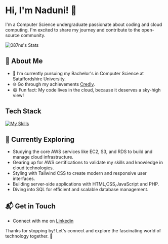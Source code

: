 # Hi, I'm Naduni! 👋

I'm a Computer Science undergraduate passionate about coding and cloud computing. I'm excited to share my journey and contribute to the open-source community.

![087ns's Stats](https://github-readme-stats.vercel.app/api?username=087ns&theme=vue-dark&show_icons=true&hide_border=true&count_private=true)

## 🚀 About Me

- 🔭 I’m currently pursuing my Bachelor's in Computer Science at Sataffordshire University.
- 🌐 Go through my achievements [Credly](https://www.credly.com/users/naduni-saubhagya).
- 😄 Fun fact: My code lives in the cloud, because it deserves a sky-high view!

## Tech Stack
[![My Skills](https://skillicons.dev/icons?i=html,css,js,cs,php,laravel,py,tailwind,react,nodejs,nextjs,npm,aws,mysql,postman,git,github,bitbucket,figma)](https://skillicons.dev)

## 🌱 Currently Exploring

  - Studying the core AWS services like EC2, S3, and RDS to build and manage cloud infrastructure.
  - Gearing up for AWS certifications to validate my skills and knowledge in cloud technologies.
  - Styling with Tailwind CSS to create modern and responsive user interfaces.
  - Building server-side applications with HTML,CSS,JavaScript and PHP.
  - Diving into SQL for efficient and scalable database management.


## 📬 Get in Touch

- Connect with me on [Linkedin](www.linkedin.com/in/naduni-saubhagya-36246424a)

Thanks for stopping by! Let's connect and explore the fascinating world of technology together. 🚀



<!--

Here are some ideas to get you started:

- 🔭 I’m currently working on ...
- 🌱 I’m currently learning ...
- 👯 I’m looking to collaborate on ...
- 🤔 I’m looking for help with ...
- 💬 Ask me about ...
- 📫 How to reach me: ...
- 😄 Pronouns: ...
- ⚡ Fun fact: ...
-->
